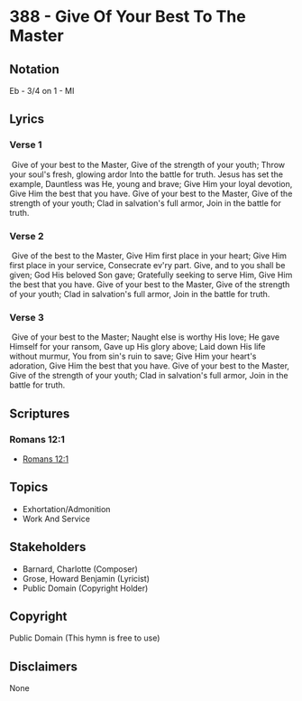 # 388 - Give Of Your Best To The Master

## Notation

Eb - 3/4 on 1 - MI

## Lyrics

### Verse 1

 Give of your best to the Master, Give of the strength of your youth; Throw your soul's fresh, glowing ardor Into the battle for truth. Jesus has set the example, Dauntless was He, young and brave; Give Him your loyal devotion, Give Him the best that you have. Give of your best to the Master, Give of the strength of your youth; Clad in salvation's full armor, Join in the battle for truth.

### Verse 2

 Give of the best to the Master, Give Him first place in your heart; Give Him first place in your service, Consecrate ev'ry part. Give, and to you shall be given; God His beloved Son gave; Gratefully seeking to serve Him, Give Him the best that you have. Give of your best to the Master, Give of the strength of your youth; Clad in salvation's full armor, Join in the battle for truth.

### Verse 3

 Give of your best to the Master; Naught else is worthy His love; He gave Himself for your ransom, Gave up His glory above; Laid down His life without murmur, You from sin's ruin to save; Give Him your heart's adoration, Give Him the best that you have. Give of your best to the Master, Give of the strength of your youth; Clad in salvation's full armor, Join in the battle for truth.


## Scriptures

### Romans 12:1

- [Romans 12:1](https://www.biblegateway.com/passage/?search=Romans%2012%3A1)


## Topics

- Exhortation/Admonition
- Work And Service

## Stakeholders

- Barnard, Charlotte (Composer)
- Grose, Howard Benjamin (Lyricist)
- Public Domain (Copyright Holder)

## Copyright

Public Domain
(This hymn is free to use)

## Disclaimers

None

